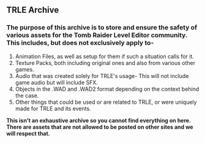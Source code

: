 ## TRLE Archive 

### The purpose of this archive is to store and ensure the safety of various assets for the Tomb Raider Level Editor community. This includes, but does not exclusively apply to- 
<ol>
  <li>Animation Files, as well as setup for them if such a situation calls for it.</li>
  <li>Texture Packs, both including original ones and also from various other games.</li>
  <li>Audio that was created solely for TRLE's usage- This will not include game audio but will include SFX.</li>
  <li>Objects in the .WAD and .WAD2 format depending on the context behind the case.</li>
  <li>Other things that could be used or are related to TRLE, or were uniquely made for TRLE and its events.</li>
</ol>

**This isn't an exhaustive archive so you cannot find everything on here. There are assets that are not allowed to be posted on other sites and we will respect that.**
